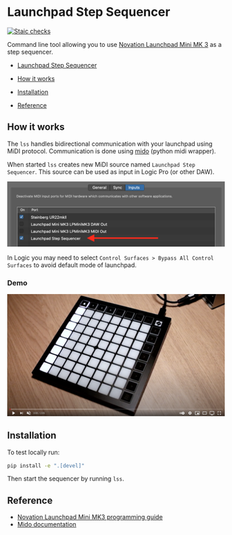 # Launchpad Step Sequencer
[![Staic checks](https://github.com/turbaszek/lss/actions/workflows/ci.yaml/badge.svg?branch=main)](https://github.com/turbaszek/lss/actions/workflows/ci.yaml)

Command line tool allowing you to use
[Novation Launchpad Mini MK 3](https://novationmusic.com/en/launch/launchpad-mini)
as a step sequencer.

<!-- START doctoc generated TOC please keep comment here to allow auto update -->
<!-- DON'T EDIT THIS SECTION, INSTEAD RE-RUN doctoc TO UPDATE -->
- [Launchpad Step Sequencer](#launchpad-step-sequencer)

- [How it works](#how-it-works)
- [Installation](#installation)
- [Reference](#reference)

<!-- END doctoc generated TOC please keep comment here to allow auto update -->

## How it works

The `lss` handles bidirectional communication with your launchpad using MiDI protocol.
Communication is done using [mido](https://mido.readthedocs.io) (python midi wrapper).

When started `lss` creates new MiDI source named `Launchpad Step Sequencer`. This source
can be used as input in Logic Pro (or other DAW).

![Launchpad Step Sequencer in Logic Pro](images/lss_input.png)

In Logic you may need to select
`Control Surfaces > Bypass All Control Surfaces` to avoid default mode of launchpad.

### Demo
[![Demo video on YouTube](images/lss_demo.png)](https://youtu.be/1i5aPPSh9DQ)

## Installation

To test locally run:
```sh
pip install -e ".[devel]"
```

Then start the sequencer by running `lss`.

## Reference

- [Novation Launchpad Mini MK3 programming guide](https://www.djshop.gr/Attachment/DownloadFile?downloadId=10737)
- [Mido documentation](https://mido.readthedocs.io)
